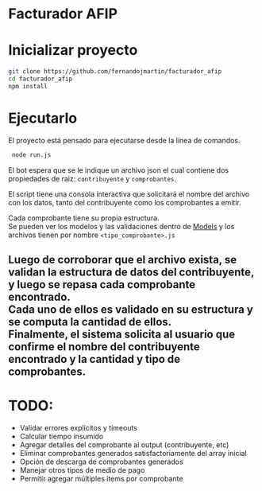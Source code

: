 # Facturador AFIP

# Inicializar proyecto
```bash
git clone https://github.com/fernandojmartin/facturador_afip
cd facturador_afip
npm install
```
# Ejecutarlo
El proyecto está pensado para ejecutarse desde la línea de comandos.
```bash
 node run.js
```
El bot espera que se le indique un archivo json el cual contiene dos propiedades de raiz: `contribuyente` y `comprobantes`.  

El script tiene una consola interactiva que solicitará el nombre del archivo con los datos, tanto del contribuyente como los comprobantes a emitir.  

Cada comprobante tiene su propia estructura.  
Se pueden ver los modelos y las validaciones dentro de [Models](./Domain/Models) y los archivos tienen por nombre `<tipo_comprobante>.js`

Luego de corroborar que el archivo exista, se validan **la estructura** de datos del contribuyente, y luego se repasa cada comprobante encontrado.  
Cada uno de ellos es validado en su estructura y se computa la cantidad de ellos.  
Finalmente, el sistema solicita al usuario que confirme el nombre del contribuyente encontrado y la cantidad y tipo de comprobantes.
---

# TODO:
* Validar errores explícitos y timeouts
* Calcular tiempo insumido
* Agregar detalles del comprobante al output (contribuyente, etc)
* Eliminar comprobantes generados satisfactoriamente del array inicial
* Opción de descarga de comprobantes generados
* Manejar otros tipos de medio de pago
* Permitir agregar múltiples items por comprobante